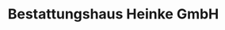 ---
title: "Bestattungshaus Heinke GmbH"
url: /doemitz/bestattungshaus-heinke-gmbh/
shop: Bestattungen
---
